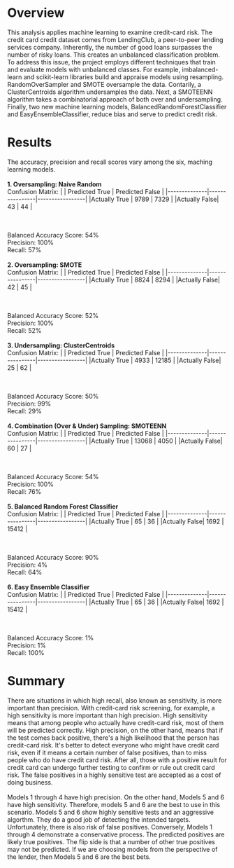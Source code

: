 # Overview
This analysis applies machine learning to examine credit-card risk. The credit card credit dataset comes from LendingClub, a peer-to-peer lending services company. Inherently, the number of good loans surpasses the number of risky loans. This creates an unbalanced classification problem. To address this issue, the project employs different techniques that train and evaluate models with unbalanced classes. For example, imbalanced-learn and scikit-learn libraries build and appraise models using resampling. RandomOverSampler and SMOTE oversample the data. Contarily, a ClusterCentroids algorithm undersamples the data. Next, a SMOTEENN algorithm takes a combinatorial approach of both over and undersampling. Finally, two new machine learning models, BalancedRandomForestClassifier and EasyEnsembleClassifier, reduce bias and serve to predict credit risk.  
# Results
The accuracy, precision and recall scores vary among the six, maching learning models.
\
\
**1. Oversampling: Naive Random**
\
Confusion Matrix:
|              | Predicted True | Predicted False |
|--------------|----------------|-----------------|
|Actually True | 9789           | 7329            |
|Actually False| 43             | 44              |

\
\
Balanced Accuracy Score: 54%
\
Precision: 100%
\
Recall: 57%
\
\
**2. Oversampling: SMOTE**
\
Confusion Matrix:
|              | Predicted True | Predicted False |
|--------------|----------------|-----------------|
|Actually True | 8824           | 8294            |
|Actually False| 42             | 45              |

\
\
Balanced Accuracy Score: 52%
\
Precision: 100%
\
Recall: 52%
\
\
**3. Undersampling: ClusterCentroids**
\
Confusion Matrix:
|              | Predicted True | Predicted False |
|--------------|----------------|-----------------|
|Actually True | 4933           | 12185           |
|Actually False| 25             | 62              |

\
\
Balanced Accuracy Score: 50%
\
Precision: 99%
\
Recall: 29%
\
\
**4. Combination (Over & Under) Sampling: SMOTEENN**
\
Confusion Matrix:
|              | Predicted True | Predicted False |
|--------------|----------------|-----------------|
|Actually True | 13068          | 4050            |
|Actually False| 60             | 27              |

\
\
Balanced Accuracy Score: 54%
\
Precision: 100%
\
Recall: 76%
\
\
**5. Balanced Random Forest Classifier**
\
Confusion Matrix:
|              | Predicted True | Predicted False |
|--------------|----------------|-----------------|
|Actually True | 65             | 36              |
|Actually False| 1692           | 15412           |

\
\
Balanced Accuracy Score: 90%
\
Precision: 4%
\
Recall: 64%
\
\
**6. Easy Ensemble Classifier**
\
Confusion Matrix:
|              | Predicted True | Predicted False |
|--------------|----------------|-----------------|
|Actually True | 65             | 36              |
|Actually False| 1692           | 15412           |

\
\
Balanced Accuracy Score: 1%
\
Precision: 1%
\
Recall: 100%

# Summary
There are situations in which high recall, also known as sensitivity, is more important than precision. With credit-card risk screening, for example, a high sensitivity is more important than high precision. High sensitivity means that among people who actually have credit-card risk, most of them will be predicted correctly. High precision, on the other hand, means that if the test comes back positive, there's a high likelihood that the person has credit-card risk. It's better to detect everyone who might have credit card risk, even if it means a certain number of false positives, than to miss people who do have credit card risk. After all, those with a positive result for credit card can undergo further testing to confirm or rule out credit card risk. The false positives in a highly sensitive test are accepted as a cost of doing business. 
\
\
Models 1 through 4 have high precision. On the other hand, Models 5 and 6 have high sensitivity. Therefore, models 5 and 6 are the best to use in this scenario. Models 5 and 6 show highly sensitive tests and an aggressive algorthm. They do a good job of detecting the intended targets. Unfortunately, there is also risk of false positives. Conversely, Models 1 through 4 demonstrate a conservative process. The predicted positives are likely true positives. The flip side is that a number of other true positives may not be predicted. If we are choosing models from the perspective of the lender, then Models 5 and 6 are the best bets.
